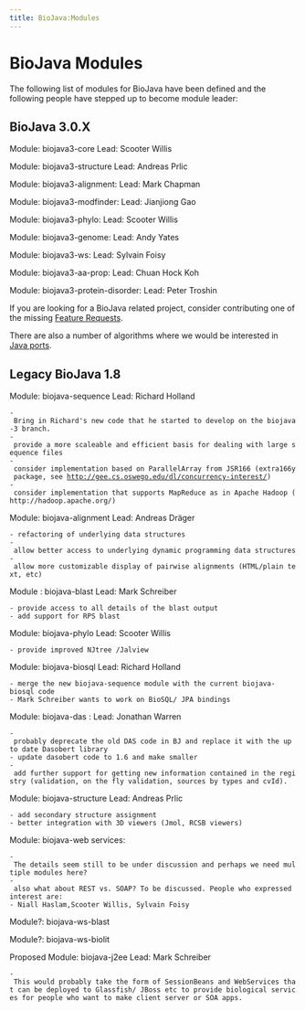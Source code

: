 ```yaml
---
title: BioJava:Modules
---
```


BioJava Modules
===============

The following list of modules for BioJava have been defined and the
following people have stepped up to become module leader:

BioJava 3.0.X
-------------

Module: biojava3-core Lead: Scooter Willis

Module: biojava3-structure Lead: Andreas Prlic

Module: biojava3-alignment: Lead: Mark Chapman

Module: biojava3-modfinder: Lead: Jianjiong Gao

Module: biojava3-phylo: Lead: Scooter Willis

Module: biojava3-genome: Lead: Andy Yates

Module: biojava3-ws: Lead: Sylvain Foisy

Module: biojava3-aa-prop: Lead: Chuan Hock Koh

Module: biojava3-protein-disorder: Lead: Peter Troshin

If you are looking for a BioJava related project, consider contributing
one of the missing [Feature
Requests](/wikis/BioJava3_Feature_Requests "wikilink").

There are also a number of algorithms where we would be interested in
[Java ports](Algorithm_Java_port "wikilink").

Legacy BioJava 1.8
------------------

Module: biojava-sequence Lead: Richard Holland

`- Bring in Richard's new code that he started to develop on the biojava-3 branch.`  
`- provide a more scaleable and efficient basis for dealing with large sequence files`  
`- consider implementation based on ParallelArray from JSR166 (extra166y package, see `[`http://gee.cs.oswego.edu/dl/concurrency-interest/`](http://gee.cs.oswego.edu/dl/concurrency-interest/)`)`  
`- consider implementation that supports MapReduce as in Apache Hadoop (http://hadoop.apache.org/)`

Module: biojava-alignment Lead: Andreas Dräger

`- refactoring of underlying data structures`  
`- allow better access to underlying dynamic programming data structures`  
`- allow more customizable display of pairwise alignments (HTML/plain text, etc)`

Module : biojava-blast Lead: Mark Schreiber

`- provide access to all details of the blast output`  
`- add support for RPS blast`

Module: biojava-phylo Lead: Scooter Willis

`- provide improved NJtree /Jalview`  

Module: biojava-biosql Lead: Richard Holland

`- merge the new biojava-sequence module with the current biojava-biosql code `  
`- Mark Schreiber wants to work on BioSQL/ JPA bindings`

Module: biojava-das : Lead: Jonathan Warren

`- probably deprecate the old DAS code in BJ and replace it with the up to date Dasobert library`  
`- update dasobert code to 1.6 and make smaller`  
`- add further support for getting new information contained in the registry (validation, on the fly validation, sources by types and cvId).`

Module: biojava-structure Lead: Andreas Prlic

`- add secondary structure assignment`  
`- better integration with 3D viewers (Jmol, RCSB viewers)`

Module: biojava-web services:

`- The details seem still to be under discussion and perhaps we need multiple modules here?`  
`- also what about REST vs. SOAP? To be discussed. People who expressed interest are:`  
`- Niall Haslam,Scooter Willis, Sylvain Foisy`

Module?: biojava-ws-blast

Module?: biojava-ws-biolit

Proposed Module: biojava-j2ee Lead: Mark Schreiber

`- This would probably take the form of SessionBeans and WebServices that can be deployed to Glassfish/ JBoss etc to provide biological services for people who want to make client server or SOA apps.`

